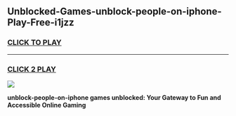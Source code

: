 
## Unblocked-Games-unblock-people-on-iphone-Play-Free-i1jzz
<h3>
<a href="https://premium76.site?title=unblock-people-on-iphone&ref=10A">CLICK TO PLAY</a></h3>
<hr>

<h3>
<a href="https://premium76.site?title=unblock-people-on-iphone&ref=10A">CLICK 2 PLAY</a>
  
</h3>

<a href="https://premium76.site?title=unblock-people-on-iphone&ref=10A"><img src="https://clearcache.store/games.png"></a>


**unblock-people-on-iphone games unblocked: Your Gateway to Fun and Accessible Online Gaming**
